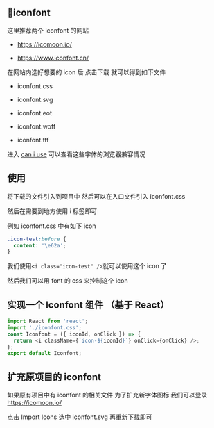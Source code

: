 ## iconfont

这里推荐两个 iconfont 的网站

- https://icomoon.io/

- https://www.iconfont.cn/

在网站内选好想要的 icon 后 点击下载 就可以得到如下文件

- iconfont.css

- iconfont.svg

- iconfont.eot

- iconfont.woff

- iconfont.ttf

进入 <a href="https://caniuse.com/">can i use</a> 可以查看这些字体的浏览器兼容情况

<!--more-->

## 使用

将下载的文件引入到项目中 然后可以在入口文件引入 iconfont.css

然后在需要到地方使用 i 标签即可

例如 iconfont.css 中有如下 icon

```css
.icon-test:before {
  content: '\e62a';
}
```

我们使用`<i class="icon-test" />`就可以使用这个 icon 了

然后我们可以用 font 的 css 来控制这个 icon

## 实现一个 Iconfont 组件 （基于 React）

```js
import React from 'react';
import './iconfont.css';
const Iconfont = ({ iconId, onClick }) => {
  return <i className={`icon-${iconId}`} onClick={onClick} />;
};
export default Iconfont;
```

## 扩充原项目的 iconfont

如果原有项目中有 iconfont 的相关文件 为了扩充新字体图标 我们可以登录 https://icomoon.io/

点击 Import Icons 选中 iconfont.svg 再重新下载即可
